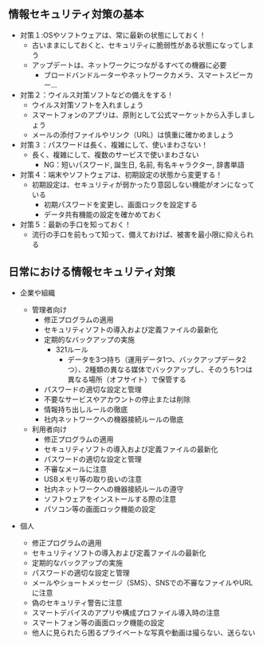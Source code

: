 ##  情報セキュリティ対策の基本
- 対策１:OSやソフトウェアは、常に最新の状態にしておく！
  - 古いままにしておくと、セキュリティに脆弱性がある状態になってしまう
  - アップデートは、ネットワークにつながるすべての機器に必要
    - ブロードバンドルーターやネットワークカメラ、スマートスピーカー...
- 対策２：ウイルス対策ソフトなどの備えをする！
  - ウイルス対策ソフトを入れましょう
  - スマートフォンのアプリは、原則として公式マーケットから入手しましょう
  - メールの添付ファイルやリンク（URL）は慎重に確かめましょう
- 対策３：パスワードは長く、複雑にして、使いまわさない！
  - 長く、複雑にして、複数のサービスで使いまわさない
    - NG：短いパスワード, 誕生日, 名前, 有名キャラクター, 辞書単語
- 対策４：端末やソフトウェアは、初期設定の状態から変更する！
  - 初期設定は、セキュリティが弱かったり意図しない機能がオンになっている
    - 初期パスワードを変更し、画面ロックを設定する
    - データ共有機能の設定を確かめておく
- 対策５：最新の手口を知っておく！
  - 流行の手口を前もって知って、備えておけば、被害を最小限に抑えられる

##  日常における情報セキュリティ対策
- 企業や組織
  - 管理者向け
    - 修正プログラムの適用
    - セキュリティソフトの導入および定義ファイルの最新化
    - 定期的なバックアップの実施
      - 321ルール
        - データを3つ持ち（運用データ1つ、バックアップデータ2つ）、2種類の異なる媒体でバックアップし、そのうち1つは異なる場所（オフサイト）で保管する
    - パスワードの適切な設定と管理
    - 不要なサービスやアカウントの停止または削除
    - 情報持ち出しルールの徹底
    - 社内ネットワークへの機器接続ルールの徹底
  - 利用者向け
    - 修正プログラムの適用
    - セキュリティソフトの導入および定義ファイルの最新化
    - パスワードの適切な設定と管理
    - 不審なメールに注意
    - USBメモリ等の取り扱いの注意
    - 社内ネットワークへの機器接続ルールの遵守
    - ソフトウェアをインストールする際の注意
    - パソコン等の画面ロック機能の設定

- 個人
  - 修正プログラムの適用
  - セキュリティソフトの導入および定義ファイルの最新化
  - 定期的なバックアップの実施
  - パスワードの適切な設定と管理
  - メールやショートメッセージ（SMS）、SNSでの不審なファイルやURLに注意
  - 偽のセキュリティ警告に注意
  - スマートデバイスのアプリや構成プロファイル導入時の注意
  - スマートフォン等の画面ロック機能の設定
  - 他人に見られたら困るプライベートな写真や動画は撮らない、送らない
